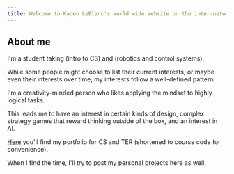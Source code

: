 ```yaml
---
title: Welcome to Kaden LeBlanc's world wide website on the inter-network
---
```

About me
---
I'm a student taking (intro to CS) and (robotics and control systems).

While some people might choose to list their current interests, or maybe even their interests over time, my interests follow a well-defined pattern:

I'm a creativity-minded person who likes applying the mindset to highly logical tasks.

This leads me to have an interest in certain kinds of design, complex strategy games that reward thinking outside of the box, and an interest in AI.

[Here](./portfolio/) you'll find my portfolio for CS and TER (shortened to course code for convenience).

When I find the time, I'll try to post my personal projects here as well.
